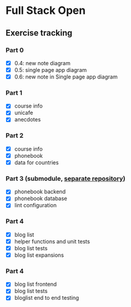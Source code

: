 # Full Stack Open

## Exercise tracking

### Part 0

- [x] 0.4: new note diagram
- [x] 0.5: single page app diagram
- [x] 0.6: new note in Single page app diagram

### Part 1

- [x] course info
- [x] unicafe
- [x] anecdotes

### Part 2

- [x] course info
- [x] phonebook
- [x] data for countries

### Part 3 (submodule, [separate repository](https://github.com/chmromano/fullStackOpen-Part3))

- [x] phonebook backend
- [x] phonebook database
- [x] lint configuration

### Part 4

- [x] blog list
- [x] helper functions and unit tests
- [x] blog list tests
- [x] blog list expansions

### Part 4

- [x] blog list frontend
- [x] blog list tests
- [x] bloglist end to end testing
